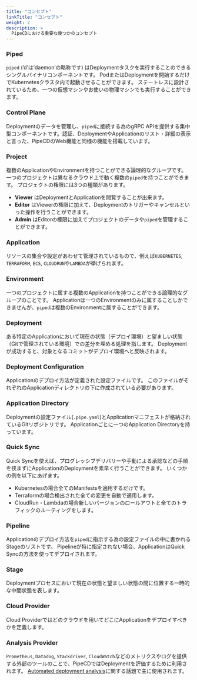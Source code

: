 ```yaml
---
title: "コンセプト"
linkTitle: "コンセプト"
weight: 2
description: >
  PipeCDにおける重要な幾つかのコンセプト
---
```


### Piped

`piped` (’d’は’daemon’の略称です) はDeploymentタスクを実行することのできるシングルバイナリコンポーネントです。
PodまたはDeploymentを開始するだけでKubernetesクラスタ内で起動させることができます。
ステートレスに設計されているため、一つの仮想マシンやお使いの物理マシンでも実行することができます。

### Control Plane

Deploymentのデータを管理し、`piped`に接続する為のgRPC APIを提供する集中型コンポーネントです。認証、DeploymentやApplicationのリスト・詳細の表示と言った、PipeCDのWeb機能と同様の機能を搭載しています。

### Project

複数のApplicationやEnvironmentを持つことができる論理的なグループです。
一つのプロジェクトは異なるクラウド上で動く複数の`piped`を持つことができます。
プロジェクトの権限には3つの種類があります。
- **Viewer** はDeploymentとApplicationを閲覧することが出来ます。
- **Editor** はViewerの権限に加えて、Deploymentのトリガーやキャンセルといった操作を行うことができます。
- **Admin** はEditorの権限に加えてプロジェクトのデータや`piped`を管理することができます。

### Application

リソースの集合や設定があわせて管理されているもので、例えば`KUBERNETES`, `TERRAFORM`, `ECS`, `CLOUDRUN`や`LAMBDA`が挙げられます。

### Environment

一つのプロジェクトに属する複数のApplicationを持つことができる論理的なグループのことです。
Applicationは一つのEnvironmentのみに属することしかできませんが、`piped`は複数のEnvironmentに属することができます。

### Deployment

ある特定のApplicationにおいて現在の状態（デプロイ環境）と望ましい状態（Gitで管理されている環境）での差分を埋める処理を指します。
Deploymentが成功すると、対象となるコミットがデプロイ環境へと反映されます。

### Deployment Configuration

Applicationのデプロイ方法が定義された設定ファイルです。
このファイルがそれぞれのApplicationディレクトリの下に作成されている必要があります。

### Application Directory

Deploymentの設定ファイル(`.pipe.yaml`)とApplicationマニフェストが格納されているGitリポジトリです。
Applicationごとに一つのApplication Directoryを持っています。

### Quick Sync

Quick Syncを使えば、プログレッシブデリバリーや手動による承認などの手順を挟まずにApplicationのDeploymentを素早く行うことができます。
いくつかの例を以下にあげます。
- Kubernetesの場合全てのManifestsを適用するだけです。
- Terraformの場合検出された全ての変更を自動で適用します。
- CloudRun・Lambdaの場合新しいバージョンのロールアウトと全てのトラフィックのルーティングをします。

### Pipeline

Applicationのデプロイ方法を`piped`に指示する為の設定ファイルの中に書かれるStageのリストです。
Pipelineが特に指定されない場合、ApplicationはQuick Syncの方法を使ってデプロイされます。

### Stage

Deploymentプロセスにおいて現在の状態と望ましい状態の間に位置する一時的な中間状態を表します。

### Cloud Provider

Cloud Providerではどのクラウドを用いてどこにApplicationをデプロイすべきかを定義します。

### Analysis Provider

`Prometheus`, `Datadog`, `Stackdriver`, `CloudWatch`などのメトリクスやログを提供する外部のツールのことで、PipeCDではDeploymentを評価するために利用されます。
[Automated deployment analysis](/docs/user-guide/automated-deployment-analysis/)に関する話題で主に使用されます。
